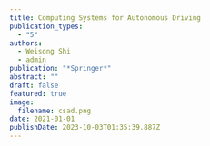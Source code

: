 ```yaml
---
title: Computing Systems for Autonomous Driving
publication_types:
  - "5"
authors:
  - Weisong Shi
  - admin
publication: "*Springer*"
abstract: ""
draft: false
featured: true
image:
  filename: csad.png
date: 2021-01-01
publishDate: 2023-10-03T01:35:39.887Z
---
```

